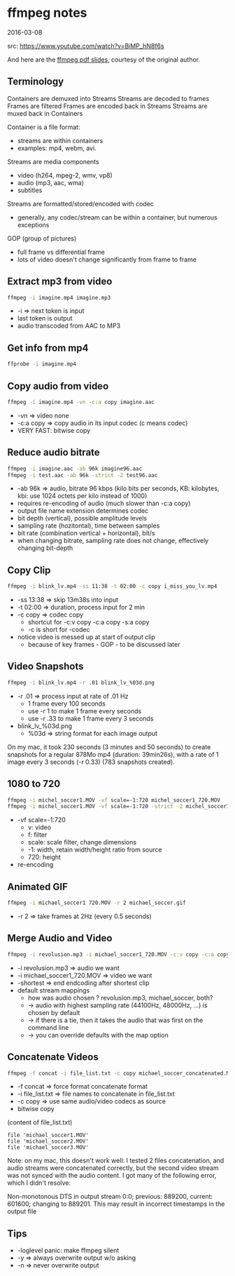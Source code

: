 ffmpeg notes
================
2016-03-08



src: https://www.youtube.com/watch?v=BiMP_hN8f6s

And here are the [ffmpeg pdf slides](https://github.com/lingtalfi/ffmpeg-notes/blob/master/ffmpeg_presentation.pdf),
courtesy of the original author.



Terminology
-------------

Containers are demuxed into Streams
Streams are decoded to frames
Frames are filtered
Frames are encoded back in Streams
Streams are muxed back in Containers


Container is a file format:
- streams are within containers
- examples: mp4, webm, avi.

Streams are media components
- video (h264, mpeg-2, wmv, vp8)
- audio (mp3, aac, wma)
- subtitles

Streams are formatted/stored/encoded with codec
- generally, any codec/stream can be within a container, but numerous exceptions


GOP (group of pictures)
- full frame vs differential frame
- lots of video doesn't change significantly from frame to frame



Extract mp3 from video
---------------------------

```bash 
ffmpeg -i imagine.mp4 imagine.mp3
```
- -i => next token is input
- last token is output
- audio transcoded from AAC to MP3



Get info from mp4
--------------------

```bash 
ffprobe -i imagine.mp4
```



Copy audio from video
------------------------

```bash 
ffmpeg -i imagine.mp4 -vn -c:a copy imagine.aac
```

- -vn => video none
- -c:a copy => copy audio in its input codec  (c means codec)
- VERY FAST: bitwise copy



Reduce audio bitrate
------------------------

```bash 
ffmpeg -i imagine.aac -ab 96k imagine96.aac
ffmpeg -i test.aac -ab 96k -strict -2 test96.aac
```


- -ab 96k => audio, bitrate 96 kbps (kilo bits per seconds, KB: kilobytes, kbi: use 1024 octets per kilo instead of 1000)
- requires re-encoding of audio (much slower than -c:a copy)
- output file name extension determines codec
- bit depth (vertical), possible amplitude levels
- sampling rate (hozitontal), time between samples
- bit rate (combination vertical + horizontal), bit/s
- when changing bitrate, sampling rate does not change, effectively changing bit-depth


Copy Clip 
------------

```bash 
ffmpeg -i blink_lv.mp4 -ss 11:38 -t 02:00 -c copy i_miss_you_lv.mp4
```

- -ss 13:38 => skip 13m38s into input
- -t 02:00 => duration, process input for 2 min
- -c copy => codec copy
	- shortcut for -c:v copy -c:a copy -s:a copy
	- -c is short for -codec
- notice video is messed up at start of output clip
	- because of key frames - GOP - to be discussed later



Video Snapshots
------------------

```bash 
ffmpeg -i blink_lv.mp4 -r .01 blink_lv_%03d.png
```

- -r .01 => process input at rate of .01 Hz 
	- 1 frame every 100 seconds
	- use -r 1 to make 1 frame every seconds
	- use -r .33 to make 1 frame every 3 seconds
- blink_lv_%03d.png
	- %03d => string format for each image output

On my mac, it took 230 seconds (3 minutes and 50 seconds) to create snapshots for a regular 
878Mo mp4 (duration: 39min26s),	with a rate of 1 image every 3 seconds (-r 0.33) (783 snapshots created).	



1080 to 720
---------------

```bash 
ffmpeg -i michel_soccer1.MOV -vf scale=-1:720 michel_soccer1_720.MOV
ffmpeg -i michel_soccer1.MOV -vf scale=-1:720 -strict -2 michel_soccer1_720.MOV
```

- -vf scale=-1:720 
	- v: video
	- f: filter
	- scale: scale filter, change dimensions
	- -1: width, retain width/height ratio from source
	- 720: height
- re-encoding



Animated GIF
----------------

```bash 
ffmpeg -i michael_soccer1 720.MOV -r 2 michael_soccer.gif
```

- -r 2 => take frames at 2Hz (every 0.5 seconds)



Merge Audio and Video
-------------------------

```bash 
ffmpeg -i revolusion.mp3 -i michael_soccer1_720.MOV -c:v copy -c:a copy -shortest soccer_merged.mp4
```

- -i revolusion.mp3 => audio we want
- -i michael_soccer1_720.MOV => video we want
- -shortest => end endcoding after shortest clip
- default stream mappings
	- how was audio chosen ? revolusion.mp3, michael_soccer, both?
	- -> audio with highest sampling rate (44100Hz, 48000Hz, ...) is chosen by default
	- -> if there is a tie, then it takes the audio that was first on the command line
	- -> you can override defaults with the map option


Concatenate Videos
---------------------

```bash 
ffmpeg -f concat -i file_list.txt -c copy michael_soccer_concatenated.MOV
```

- -f concat => force format concatenate format
- -i file_list.txt => file names to concatenate in file_list.txt
- -c copy => use same audio/video codecs as source
- bitwise copy

(content of file_list.txt)
```
file 'michael_soccer1.MOV'
file 'michael_soccer2.MOV'
file 'michael_soccer3.MOV'
```


Note: on my mac, this doesn't work well: I tested 2 files concatenation, and audio streams
were concatenated correctly, but the second video stream was not synced with the audio content.
I got many of the following error, which I didn't resolve:

Non-monotonous DTS in output stream 0:0; previous: 889200, current: 601600; changing to 889201. This may result in incorrect timestamps in the output file


Tips
---------------------

- -loglevel panic: make ffmpeg silent
- -y => always overwrite output w/o asking
- -n => never overwrite output






	